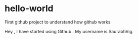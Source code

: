 # hello-world
First github project to understand how github works

Hey , I have started using Github . 
My username is SaurabhVig.

